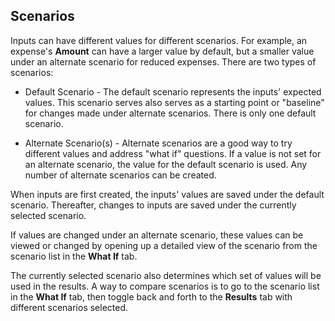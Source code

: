 ## Scenarios

Inputs can have different values for different scenarios. 
For example, an expense's __Amount__
can have a larger value by default, but a smaller value under an
alternate scenario for reduced expenses. 
There are two types of scenarios:

* Default Scenario -  The default scenario represents the inputs' expected
values. This scenario serves also  serves 
as a starting  point or "baseline" for changes made under alternate 
scenarios. There is only one default scenario.

* Alternate Scenario(s) - Alternate scenarios are a good way to try
different values and address "what if" questions. If a value is not
set for an alternate scenario, the value for the default scenario is used. 
Any number of alternate scenarios can be created. 
 
When inputs are first created, the inputs' values are saved
under the default scenario.  Thereafter, changes to inputs 
are saved under the currently selected scenario. 

If values are changed under an alternate scenario, these values can be 
viewed or changed by opening up a detailed view of the scenario
from the scenario list in the __What If__ tab. 

The currently selected scenario also determines which set of values
will be used in the results. A way to compare scenarios is to 
go to the scenario list in the __What If__ tab, then toggle
back and forth to the __Results__ tab with different scenarios
selected.